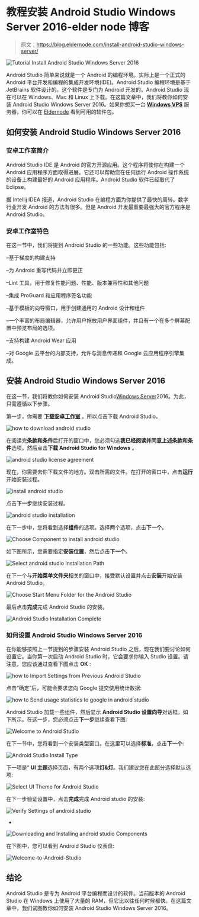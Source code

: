 # 教程安装 Android Studio Windows Server 2016-elder node 博客

> 原文：<https://blog.eldernode.com/install-android-studio-windows-server/>

![Tutorial Install Android Studio Windows Server 2016](img/d2ba191040ec4831f2bba88b6d15aee0.png)

Android Studio 简单来说就是一个 Android 的编程环境。实际上是一个正式的 Android 平台开发和编程的集成开发环境(IDE)。Android Studio 编程环境是基于 JetBrains 软件设计的。这个软件是专门为 Android 开发的。Android Studio 现在可以在 Windows、Mac 和 Linux 上下载。在这篇文章中，我们将教你如何安装 Android Studio Windows Server 2016。如果你想买一台 [**Windows VPS**](https://eldernode.com/windows-vps/) 服务器，你可以在 [Eldernode](https://eldernode.com/) 看到可用的软件包。

## **如何安装 Android Studio Windows Server 2016**

### **安卓工作室简介**

Android Studio IDE 是 Android 的官方开源应用。这个程序将使你在构建一个 Android 应用程序方面取得进展。它还可以帮助您在任何运行 Android 操作系统的设备上构建最好的 Android 应用程序。Android Studio 软件已经取代了 Eclipse。

据 Intellij IDEA 报道，Android Studio 在编程方面为你提供了最快的周转。数字行业开发 Android 的方法有很多。但是 Android 开发最重要最强大的官方程序是 Android Studio。

### **安卓工作室特色**

在这一节中，我们将提到 Android Studio 的一些功能。这些功能包括:

–基于梯度的构建支持

–为 Android 重写代码并立即更正

–Lint 工具，用于修复性能问题、性能、版本兼容性和其他问题

–集成 ProGuard 和应用程序签名功能

–基于模板的向导窗口，用于创建通用的 Android 设计和组件

–一个丰富的布局编辑器，允许用户拖放用户界面组件，并且有一个在多个屏幕配置中预览布局的选项。

–支持构建 Android Wear 应用

–对 Google 云平台的内部支持，允许与消息传递和 Google 云应用程序引擎集成。

## **安装 Android Studio Windows Server 2016**

在这一节，我们将教你如何安装 Android Studio[Windows Server](https://blog.eldernode.com/tag/windows/)2016。为此，只需遵循以下步骤。

第一步，你需要 [**下载安卓工作室**](https://developer.android.com/studio#downloads) 。所以点击下载 Android Studio。

![how to download android studio](img/94d4c7541c3684e76564e6f07c37836d.png)

在阅读完**条款和条件**后打开的窗口中，您必须勾选**我已经阅读并同意上述条款和条件**选项。然后点击**下载 Android Studio for Windows** 。

![android studio license agreement](img/14186bb061e05ceab615956dc531ccac.png)

现在，你需要去你下载文件的地方。双击所需的文件。在打开的窗口中，点击**运行**开始安装过程。

![install android studio](img/1e5d1d56abc23a77c0838110b4d01385.png)

点击**下一步**继续安装过程。

![android studio installation](img/82be337a3ecc19cf5c06d0691386d1c0.png)

在下一步中，您将看到选择**组件**的选项。选择两个选项，点击**下一个**。

![Choose Component to install android studio](img/ae566774b6b830517d02ed0881132c84.png)

如下图所示，您需要指定**安装位置**，然后点击**下一个**。

![Select android studio Installation Path](img/96396274077143f828389ed5ceb53cee.png)

在下一个与**开始菜单文件夹**相关的窗口中，接受默认设置并点击**安装**开始安装 Android Studio。

![Choose Start Menu Folder for the Android Studio](img/43ce1b68a08530977caedc1704c60367.png)

最后点击**完成**完成 Android Studio 的安装。

![Android Studio Installation Complete](img/7b392099253a570737351d75db5b6bdb.png)

### **如何设置 Android Studio Windows Server 2016**

在你能够按照上一节提到的步骤安装 Android Studio 之后，现在我们要讨论如何设置它。当你第一次启动 Android Studio 时，它会要求你输入 Studio 设置。请注意，您应该通过查看下图点击 **OK** :

![how to Import Settings from Previous Android Studio](img/ce366383ff31a617aea6d80422c75df5.png)

点击“确定”后，可能会要求您向 Google 提交使用统计数据:

![how to Send usage statistics to google in android studio](img/4a7fd0b99800e1518b266cbd76c19270.png)

Android Studio 加载一些组件，然后显示 **Android Studio 设置向导**对话框，如下所示。在这一步，您必须点击**下一步**继续查看下图:

![Welcome to Android Studio](img/67e11e1a32c3ee96e1247b6b66dfc9e9.png)

在下一节中，您将看到一个安装类型窗口。在这里可以选择**标准**，点击**下一个**:

![Android Studio Install Type](img/0bcaefc43af24c3572646250c8edbd50.png)

下一项是“ **UI 主题**选择页面，有两个选项**灯&灯**。我们建议您在此部分选择默认选项:

![Select UI Theme for Android Studio](img/0219b829d5ff4d19d6a67b04b0215c47.png)

在下一步验证设置中，点击**完成**完成 Android studio 的安装:

![Verify Settings of android studio](img/c8496fc28e86920e253dfdcd7b84a075.png)

*

![Downloading and Installing android studio Components](img/8252be24cc326124e5671f79226b3a8d.png)

在下图中，您可以看到 Android Studio 仪表盘:

![Welcome-to-Android-Studio](img/bba9c8a46047e8cf2799fffde661cb1f.png)

## 结论

Android Studio 是专为 Android 平台编程而设计的软件。当前版本的 Android Studio 在 Windows 上使用了大量的 RAM，但它比以往任何时候都快。在这篇文章中，我们试图教你如何安装 Android Studio Windows Server 2016。
